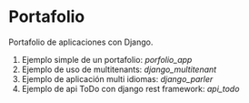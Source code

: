 # Portafolio

Portafolio de aplicaciones con Django.

1. Ejemplo simple de un portafolio: *porfolio_app*
2. Ejemplo de uso de multitenants: *django_multitenant*
3. Ejemplo de aplicación multi idiomas: *django_parler*
4. Ejemplo de api ToDo con django rest framework: *api_todo*
